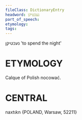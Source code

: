 ```yaml
---
fileClass: DictionaryEntry
headword: נעכטיקן
part_of_speech: 
etymology: 
tags: 
---
```

נעכטיקן
'to spend the night'

ETYMOLOGY
===========
Calque of Polish nocować. 

CENTRAL
========

naxtɩkn {POLAND, Warsaw, 52211}